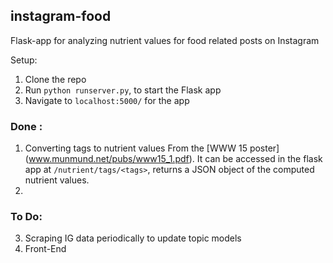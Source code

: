 ## instagram-food 

Flask-app for analyzing nutrient values for food related posts on Instagram

Setup:

1. Clone the repo
2. Run ```python runserver.py```, to start the Flask app
3. Navigate to ```localhost:5000/``` for the app

### Done :
1. Converting tags to nutrient values From the [WWW 15 poster] (www.munmund.net/pubs/www15_1.pdf). It can be accessed in the flask app at ```/nutrient/tags/<tags>```, returns a JSON object of the computed nutrient values.
2. 

### To Do:
3. Scraping IG data periodically to update topic models
4. Front-End


